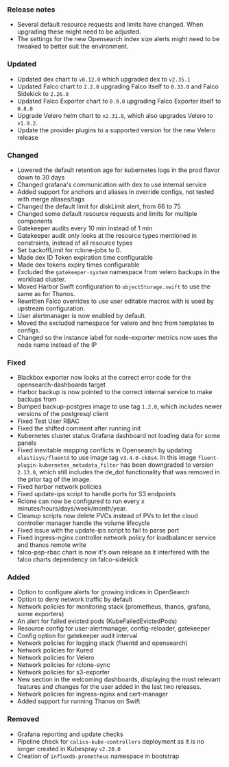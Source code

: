 ### Release notes

- Several default resource requests and limits have changed. When upgrading these might need to be adjusted.
- The settings for the new Opensearch index size alerts might need to be tweaked to better suit the environment.

### Updated

- Updated dex chart to `v0.12.0` which upgraded dex to `v2.35.1`
- Updated Falco chart to `2.2.0` upgrading Falco itself to `0.33.0` and Falco Sidekick to `2.26.0`
- Updated Falco Exporter chart to `0.9.0` upgrading Falco Exporter itself to `0.8.0`
- Upgrade Velero helm chart to `v2.31.8`, which also upgrades Velero to `v1.9.2`.
- Update the provider plugins to a supported version for the new Velero release

### Changed

- Lowered the default retention age for kubernetes logs in the prod flavor down to 30 days
- Changed grafana's communication with dex to use internal service
- Added support for anchors and aliases in override configs, not tested with merge aliases/tags
- Changed the default limit for diskLimit alert, from 66 to 75
- Changed some default resource requests and limits for multiple components
- Gatekeeper audits every 10 min instead of 1 min
- Gatekeeper audit only looks at the resource types mentioned in constraints, instead of all resource types
- Set backoffLimit for rclone-jobs to 0.
- Made dex ID Token expiration time configurable
- Made dex tokens expiry times configurable
- Excluded the `gatekeeper-system` namespace from velero backups in the workload cluster.
- Moved Harbor Swift configuration to `objectStorage.swift` to use the same as for Thanos.
- Rewritten Falco overrides to use user editable macros with is used by upstream configuration.
- User alertmanager is now enabled by default.
- Moved the excluded namespace for velero and hnc from templates to configs.
- Changed so the instance label for node-exporter metrics now uses the node name instead of the IP

### Fixed

- Blackbox exporter now looks at the correct error code for the opensearch-dashboards target
- Harbor backup is now pointed to the correct internal service to make backups from
- Bumped backup-postgres image to use tag `1.2.0`, which includes newer versions of the postgresql client
- Fixed Test User RBAC
- Fixed the shifted comment after running init
- Kubernetes cluster status Grafana dashboard not loading data for some panels
- Fixed inevitable mapping conflicts in Opensearch by updating `elastisys/fluentd` to use image tag `v3.4.0-ck8s4`.
  In this image `fluent-plugin-kubernetes_metadata_filter` has been downgraded to version `2.13.0`, which still includes the de_dot functionality that was removed in the prior tag of the image.
- Fixed harbor network policies
- Fixed update-ips script to handle ports for S3 endpoints
- Rclone can now be configured to run every x minutes/hours/days/week/month/year.
- Cleanup scripts now delete PVCs instead of PVs to let the cloud controller manager handle the volume lifecycle
- Fixed issue with the update-ips script to fail to parse port
- Fixed ingress-nginx controller network policy for loadbalancer service and thanos remote write
- falco-psp-rbac chart is now it's own release as it interfered with the falco charts dependency on falco-sidekick

### Added
- Option to configure alerts for growing indices in OpenSearch
- Option to deny network traffic by default
- Network policies for monitoring stack (prometheus, thanos, grafana, some exporters)
- An alert for failed evicted pods (KubeFailedEvictedPods)
- Resource config for user-alertmanager, config-reloader, gatekeeper
- Config option for gatekeeper audit interval
- Network policies for logging stack (fluentd and opensearch)
- Network policies for Kured
- Network policies for Velero
- Network policies for rclone-sync
- Network policies for s3-exporter
- New section in the welcoming dashboards, displaying the most relevant features and changes for the user added in the last two releases.
- Network policies for ingress-nginx and cert-manager
- Added support for running Thanos on Swift

### Removed

- Grafana reporting and update checks
- Pipeline check for `calico-kube-controllers` deployment as it is no longer created in Kubespray `v2.20.0`
- Creation of `influxdb-prometheus` namespace in bootstrap

